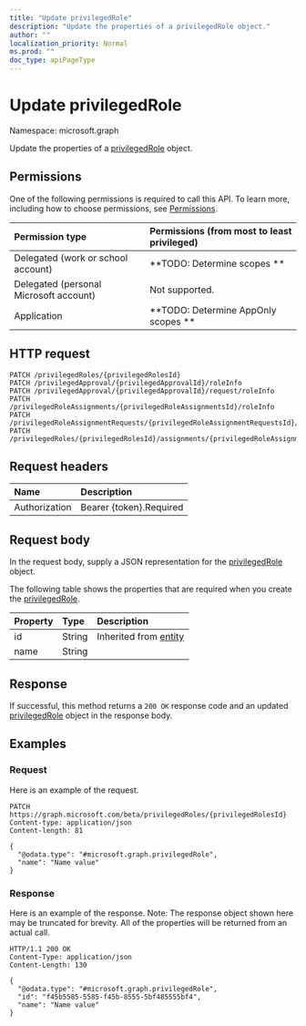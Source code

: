 ```yaml
---
title: "Update privilegedRole"
description: "Update the properties of a privilegedRole object."
author: ""
localization_priority: Normal
ms.prod: ""
doc_type: apiPageType
---
```


# Update privilegedRole

Namespace: microsoft.graph

Update the properties of a [privilegedRole](../resources/privilegedrole.md) object.

## Permissions
One of the following permissions is required to call this API. To learn more, including how to choose permissions, see [Permissions](/concepts/permissions-reference.md).

|Permission type|Permissions (from most to least privileged)|
|:---|:---|
|Delegated (work or school account)|**TODO: Determine scopes **|
|Delegated (personal Microsoft account)|Not supported.|
|Application|**TODO: Determine AppOnly scopes **|

## HTTP request
<!-- {
  "blockType": "ignored"
}
-->
``` http
PATCH /privilegedRoles/{privilegedRolesId}
PATCH /privilegedApproval/{privilegedApprovalId}/roleInfo
PATCH /privilegedApproval/{privilegedApprovalId}/request/roleInfo
PATCH /privilegedRoleAssignments/{privilegedRoleAssignmentsId}/roleInfo
PATCH /privilegedRoleAssignmentRequests/{privilegedRoleAssignmentRequestsId}/roleInfo
PATCH /privilegedRoles/{privilegedRolesId}/assignments/{privilegedRoleAssignmentId}/roleInfo
```

## Request headers
|Name|Description|
|:---|:---|
|Authorization|Bearer {token}.Required|

## Request body
In the request body, supply a JSON representation for the [privilegedRole](../resources/privilegedrole.md) object.

The following table shows the properties that are required when you create the [privilegedRole](../resources/privilegedrole.md).

|Property|Type|Description|
|:---|:---|:---|
|id|String| Inherited from [entity](../resources/entity.md)|
|name|String||



## Response
If successful, this method returns a `200 OK` response code and an updated [privilegedRole](../resources/privilegedrole.md) object in the response body.

## Examples

### Request
Here is an example of the request.
<!-- {
  "blockType": "request",
  "name": "update_privilegedrole"
}
-->
``` http
PATCH https://graph.microsoft.com/beta/privilegedRoles/{privilegedRolesId}
Content-type: application/json
Content-length: 81

{
  "@odata.type": "#microsoft.graph.privilegedRole",
  "name": "Name value"
}
```

### Response
Here is an example of the response. Note: The response object shown here may be truncated for brevity. All of the properties will be returned from an actual call.
<!-- {
  "blockType": "response",
  "truncated": true
}
-->
``` http
HTTP/1.1 200 OK
Content-Type: application/json
Content-Length: 130

{
  "@odata.type": "#microsoft.graph.privilegedRole",
  "id": "f45b5585-5585-f45b-8555-5bf485555bf4",
  "name": "Name value"
}
```

